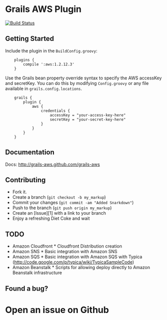 Grails AWS Plugin
===========
[![Build Status](https://travis-ci.org/grails-aws/grails-aws.png?branch=master)](https://travis-ci.org/grails-aws/grails-aws)

## Getting Started

Include the plugin in the `BuildConfig.groovy`:

        plugins {
            compile ':aws:1.2.12.3'
        }
        
        
Use the Grails bean property override syntax to specify the AWS accessKey and secretKey.  You can do this by modifying `Config.groovy` or any file available in `grails.config.locations`.

        grails {
            plugin {
                aws {
                    credentials {
                        accessKey = "your-access-key-here"
                        secretKey = "your-secret-key-here"
                    }
                }
            }
        }


## Documentation

Docs: http://grails-aws.github.com/grails-aws

## Contributing

- Fork it.
- Create a branch (`git checkout -b my_markup`)
- Commit your changes (`git commit -am "Added Snarkdown"`)
- Push to the branch (`git push origin my_markup`)
- Create an [Issue][1] with a link to your branch
- Enjoy a refreshing Diet Coke and wait

## TODO

- Amazon Cloudfront * Cloudfront Distribution creation
- Amazon SNS * Basic integration with Amazon SNS
- Amazon SQS * Basic integration with Amazon SQS with Typica (http://code.google.com/p/typica/wiki/TypicaSampleCode)
- Amazon Beanstalk * Scripts for allowing deploy directly to Amazon Beanstalk infrastructure

## Found a bug?

# Open an issue on Github

